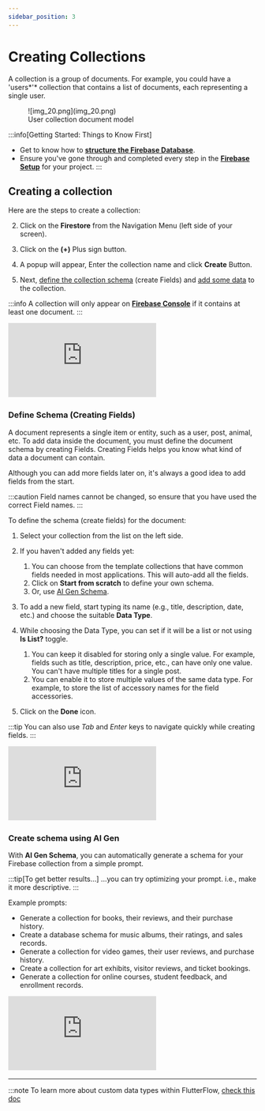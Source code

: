 ```yaml
---
sidebar_position: 3
---
```


# Creating Collections

A collection is a group of documents. For example, you could have a 'users*'* collection that contains a list of documents, each representing a single user.

<figure>
    ![img_20.png](img_20.png)
  <figcaption class="centered-caption">User collection document model</figcaption>
</figure>

:::info[Getting Started: Things to Know First]

- Get to know how to [**structure the Firebase Database**](getting-started.md#structuring-the-database).
- Ensure you've gone through and completed every step in the [**Firebase Setup**](../../firebase/connect-to-firebase-setup.md) 
  for your project.
:::

## Creating a collection

Here are the steps to create a collection:

2. Click on the **Firestore** from the Navigation Menu (left side of your screen).

5. Click on the **(+)** Plus sign button.
8. A popup will appear, Enter the collection name and click **Create** Button.
11. Next, [define the collection schema](#define-schema-creating-fields) (create Fields) and 
[add some data](firestore-actions.md#create-document-action) to the collection.

:::info
A collection will only appear on [**Firebase Console**](https://console.firebase.google.com/u/0/) if it contains at least one document.
:::

<div class="video-container"><iframe src="https://www.loom.
com/embed/14d7680203494e2bbbffef58535a6499?sid=6a4620bc-0195-4c24-93b3-e5bcd9fd4c94" frameborder="0" allow="accelerometer; autoplay; clipboard-write; encrypted-media; gyroscope; picture-in-picture; web-share" referrerpolicy="strict-origin-when-cross-origin" allowfullscreen></iframe></div>



### Define Schema (Creating Fields)

A document represents a single item or entity, such as a user, post, animal, etc. To add data inside the document, you must define the document schema by creating Fields. Creating Fields helps you know what kind of data a document can contain.

Although you can add more fields later on, it's always a good idea to add fields from the start.

:::caution
Field names cannot be changed, so ensure that you have used the correct Field names.
:::

To define the schema (create fields) for the document:

1. Select your collection from the list on the left side.
5. If you haven't added any fields yet:

	1. You can choose from the template collections that have common fields needed in most 
       applications. This will auto-add all the fields.
	5. Click on **Start from scratch** to define your own schema.
	8. Or, use [AI Gen Schema](#create-schema-using-ai-gen).
8. To add a new field, start typing its name (e.g., title, description, date, etc.) and choose the suitable **Data Type**.
11. While choosing the Data Type, you can set if it will be a list or not using **Is List?** toggle.

	1. You can keep it disabled for storing only a single value. For example, fields such as title,
    description, price, etc., can have only one value. You can't have multiple titles for a single post.
	5. You can enable it to store multiple values of the same data type. For example, to store the list of accessory names for the field accessories.
14. Click on the **Done** icon.

:::tip
You can also use *Tab* and *Enter* keys to navigate quickly while creating fields.
:::

<div class="video-container"><iframe src="https://www.loom.
com/embed/7e7f80567cae477fbf97d937a76c4042?sid=84cbccd3-d084-4f9c-8dae-eff833cd2310" frameborder="0" allow="accelerometer; autoplay; clipboard-write; encrypted-media; gyroscope; picture-in-picture; web-share" referrerpolicy="strict-origin-when-cross-origin" allowfullscreen></iframe></div>


### Create schema using AI Gen

With **AI Gen Schema**, you can automatically generate a schema for your Firebase collection from a 
simple prompt.

:::tip[To get better results...]
...you can try optimizing your prompt. i.e., make it more descriptive.
:::

Example prompts:

- Generate a collection for books, their reviews, and their purchase history.
- Create a database schema for music albums, their ratings, and sales records.
- Generate a collection for video games, their user reviews, and purchase history.
- Create a collection for art exhibits, visitor reviews, and ticket bookings.
- Generate a collection for online courses, student feedback, and enrollment records.

<div class="video-container"><iframe src="https://www.loom.
com/embed/f3a3c7ad69194342926f83036f07b243?sid=e4ed8f7c-6465-42c3-a46e-0e80a4d1e202" frameborder="0" allow="accelerometer; autoplay; clipboard-write; encrypted-media; gyroscope; picture-in-picture; web-share" referrerpolicy="strict-origin-when-cross-origin" allowfullscreen></iframe></div>


---


:::note
To learn more about custom data types within FlutterFlow, [check this doc](../../../resources/data-representation/data-types#built-in-data-types)
